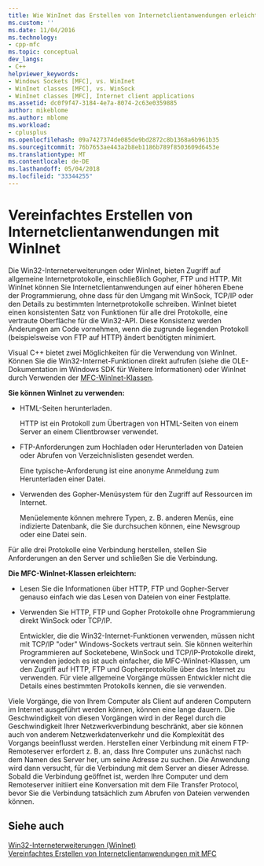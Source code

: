 ```yaml
---
title: Wie WinInet das Erstellen von Internetclientanwendungen erleichtert | Microsoft Docs
ms.custom: ''
ms.date: 11/04/2016
ms.technology:
- cpp-mfc
ms.topic: conceptual
dev_langs:
- C++
helpviewer_keywords:
- Windows Sockets [MFC], vs. WinInet
- WinInet classes [MFC], vs. WinSock
- WinInet classes [MFC], Internet client applications
ms.assetid: dc0f9f47-3184-4e7a-8074-2c63e0359885
author: mikeblome
ms.author: mblome
ms.workload:
- cplusplus
ms.openlocfilehash: 09a7427374de085de9bd2872c8b1368a6b961b35
ms.sourcegitcommit: 76b7653ae443a2b8eb1186b789f8503609d6453e
ms.translationtype: MT
ms.contentlocale: de-DE
ms.lasthandoff: 05/04/2018
ms.locfileid: "33344255"
---
```

# <a name="how-wininet-makes-it-easier-to-create-internet-client-applications"></a>Vereinfachtes Erstellen von Internetclientanwendungen mit WinInet
Die Win32-Interneterweiterungen oder WinInet, bieten Zugriff auf allgemeine Internetprotokolle, einschließlich Gopher, FTP und HTTP. Mit WinInet können Sie Internetclientanwendungen auf einer höheren Ebene der Programmierung, ohne dass für den Umgang mit WinSock, TCP/IP oder den Details zu bestimmten Internetprotokolle schreiben. WinInet bietet einen konsistenten Satz von Funktionen für alle drei Protokolle, eine vertraute Oberfläche für die Win32-API. Diese Konsistenz werden Änderungen am Code vornehmen, wenn die zugrunde liegenden Protokoll (beispielsweise von FTP auf HTTP) ändert benötigten minimiert.  
  
 Visual C++ bietet zwei Möglichkeiten für die Verwendung von WinInet. Können Sie die Win32-Internet-Funktionen direkt aufrufen (siehe die OLE-Dokumentation im Windows SDK für Weitere Informationen) oder WinInet durch Verwenden der [MFC-WinInet-Klassen](../mfc/mfc-classes-for-creating-internet-client-applications.md).  
  
 **Sie können WinInet zu verwenden:**  
  
-   HTML-Seiten herunterladen.  
  
     HTTP ist ein Protokoll zum Übertragen von HTML-Seiten von einem Server an einem Clientbrowser verwendet.  
  
-   FTP-Anforderungen zum Hochladen oder Herunterladen von Dateien oder Abrufen von Verzeichnislisten gesendet werden.  
  
     Eine typische-Anforderung ist eine anonyme Anmeldung zum Herunterladen einer Datei.  
  
-   Verwenden des Gopher-Menüsystem für den Zugriff auf Ressourcen im Internet.  
  
     Menüelemente können mehrere Typen, z. B. anderen Menüs, eine indizierte Datenbank, die Sie durchsuchen können, eine Newsgroup oder eine Datei sein.  
  
 Für alle drei Protokolle eine Verbindung herstellen, stellen Sie Anforderungen an den Server und schließen Sie die Verbindung.  
  
 **Die MFC-WinInet-Klassen erleichtern:**  
  
-   Lesen Sie die Informationen über HTTP, FTP und Gopher-Server genauso einfach wie das Lesen von Dateien von einer Festplatte.  
  
-   Verwenden Sie HTTP, FTP und Gopher Protokolle ohne Programmierung direkt WinSock oder TCP/IP.  
  
     Entwickler, die die Win32-Internet-Funktionen verwenden, müssen nicht mit TCP/IP "oder" Windows-Sockets vertraut sein. Sie können weiterhin Programmieren auf Socketebene, WinSock und TCP/IP-Protokolle direkt, verwenden jedoch es ist auch einfacher, die MFC-WinInet-Klassen, um den Zugriff auf HTTP, FTP und Gopherprotokolle über das Internet zu verwenden. Für viele allgemeine Vorgänge müssen Entwickler nicht die Details eines bestimmten Protokolls kennen, die sie verwenden.  
  
 Viele Vorgänge, die von Ihrem Computer als Client auf anderen Computern im Internet ausgeführt werden können, können eine lange dauern. Die Geschwindigkeit von diesen Vorgängen wird in der Regel durch die Geschwindigkeit Ihrer Netzwerkverbindung beschränkt, aber sie können auch von anderem Netzwerkdatenverkehr und die Komplexität des Vorgangs beeinflusst werden. Herstellen einer Verbindung mit einem FTP-Remoteserver erfordert z. B. an, dass Ihre Computer uns zunächst nach dem Namen des Server her, um seine Adresse zu suchen. Die Anwendung wird dann versucht, für die Verbindung mit dem Server an dieser Adresse. Sobald die Verbindung geöffnet ist, werden Ihre Computer und dem Remoteserver initiiert eine Konversation mit dem File Transfer Protocol, bevor Sie die Verbindung tatsächlich zum Abrufen von Dateien verwenden können.  
  
## <a name="see-also"></a>Siehe auch  
 [Win32-Interneterweiterungen (WinInet)](../mfc/win32-internet-extensions-wininet.md)   
 [Vereinfachtes Erstellen von Internetclientanwendungen mit MFC](../mfc/how-mfc-makes-it-easier-to-create-internet-client-applications.md)

